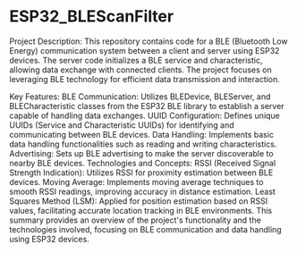 # ESP32_BLEScanFilter
Project Description:
This repository contains code for a BLE (Bluetooth Low Energy) communication system between a client and server using ESP32 devices. The server code initializes a BLE service and characteristic, allowing data exchange with connected clients. The project focuses on leveraging BLE technology for efficient data transmission and interaction.

Key Features:
BLE Communication: Utilizes BLEDevice, BLEServer, and BLECharacteristic classes from the ESP32 BLE library to establish a server capable of handling data exchanges.
UUID Configuration: Defines unique UUIDs (Service and Characteristic UUIDs) for identifying and communicating between BLE devices.
Data Handling: Implements basic data handling functionalities such as reading and writing characteristics.
Advertising: Sets up BLE advertising to make the server discoverable to nearby BLE devices.
Technologies and Concepts:
RSSI (Received Signal Strength Indication): Utilizes RSSI for proximity estimation between BLE devices.
Moving Average: Implements moving average techniques to smooth RSSI readings, improving accuracy in distance estimation.
Least Squares Method (LSM): Applied for position estimation based on RSSI values, facilitating accurate location tracking in BLE environments.
This summary provides an overview of the project's functionality and the technologies involved, focusing on BLE communication and data handling using ESP32 devices.
